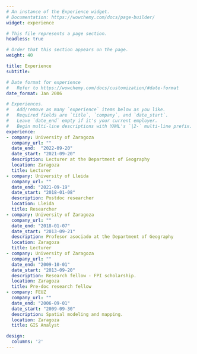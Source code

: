 ```yaml
---
# An instance of the Experience widget.
# Documentation: https://wowchemy.com/docs/page-builder/
widget: experience

# This file represents a page section.
headless: true

# Order that this section appears on the page.
weight: 40

title: Experience
subtitle:

# Date format for experience
#   Refer to https://wowchemy.com/docs/customization/#date-format
date_format: Jan 2006

# Experiences.
#   Add/remove as many `experience` items below as you like.
#   Required fields are `title`, `company`, and `date_start`.
#   Leave `date_end` empty if it's your current employer.
#   Begin multi-line descriptions with YAML's `|2-` multi-line prefix.
experience:
- company: University of Zaragoza
  company_url: ""
  date_end:  "2022-09-20"
  date_start: "2021-09-20"
  description: Lecturer at the Department of Geography
  location: Zaragoza
  title: Lecturer
- company: University of Lleida
  company_url: ""
  date_end: "2021-09-19"
  date_start: "2018-01-08"
  description: Postdoc researcher
  location: Lleida
  title: Researcher
- company: University of Zaragoza
  company_url: ""
  date_end: "2018-01-07"
  date_start: "2013-09-21"
  description: Profesor asociado at the Department of Geography
  location: Zaragoza
  title: Lecturer
- company: University of Zaragoza
  company_url: ""
  date_end: "2009-10-01"
  date_start: "2013-09-20"
  description: Research fellow - FPI scholarship.
  location: Zaragoza
  title: Pre-doc research fellow
- company: FEUZ
  company_url: ""
  date_end: "2006-09-01"
  date_start: "2009-09-30"
  description: Spatial modeling and mapping.
  location: Zaragoza
  title: GIS Analyst

design:
  columns: '2'
---
```


